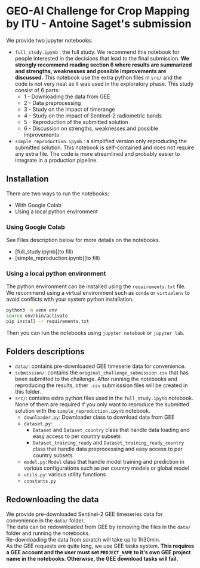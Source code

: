 # GEO-AI Challenge for Crop Mapping by ITU - Antoine Saget's submission

We provide two jupyter notebooks:
- `full_study.ipynb` : the full study. We recommend this notebook for people interested in the decisions that lead to the final submission. **We strongly recommend reading section 6 where results are summarized and strengths, weaknesses and possible improvements are discussed.** This notebook use the extra python files in `src/` and the code is not very neat as it was used in the exploratory phase. This study consist of 6 parts:
    - 1 - Downloading the data from GEE
    - 2 - Data preprocessing
    - 3 - Study on the impact of timerange
    - 4 - Study on the impact of Sentinel-2 radiometric bands
    - 5 - Reproduction of the submitted solution
    - 6 - Discussion on strengths, weaknesses and possible improvements
- `simple_reproduction.ipynb` : a simplified version only reproducing the submitted solution. This notebook is self-contained and does not require any extra file. The code is more streamlined and probably easier to integrate in a production pipeline.

## Installation

There are two ways to run the notebooks:
- With Google Colab
- Using a local python environment

### Using Google Colab

See Files description below for more details on the notebooks.
- [full_study.ipynb](to fill)
- [simple_reproduction.ipynb](to fill)

### Using a local python environment

The python environment can be installed using the `requirements.txt` file. 
We recommend using a virtual environment such as `conda` or `virtualenv` to avoid conflicts with your system python installation.

```bash
python3 -m venv env 
source env/bin/activate
pip install -r requirements.txt
```

Then you can run the notebooks using `jupyter notebook` or `jupyter lab`.

## Folders descriptions

- `data/`: contains pre-downloaded GEE timeserie data for convenience.
- `submission/`: contains the `original_challenge_submission.csv` that has been submitted to the challenge. After running the notebooks and reproducing the results, other `.csv` submisssion files will be created in this folder.
- `src/`: contains extra python files used in the `full_study.ipynb` notebook. None of them are required if you only want to reproduce the submitted solution with the `simple_reproduction.ipynb` notebook.
    - `downloader.py`: Downloader class to download data from GEE
    - `dataset.py`: 
        - `Dataset` and `Dataset_country` class that handle data loading and easy access to per country subsets
        - `Dataset_training_ready` and `Dataset_training_ready_country` class that handle data preprocessing and easy access to per country subsets
    - `model.py`: `Model` class that handle model training and prediction in various configurations such as per country models or global model
    - `utils.py`: various utility functions 
    - `constants.py`

## Redownloading the data

We provide pre-downloaded Sentinel-2 GEE timeseries data for convenience in the `data/` folder.  
The data can be redownloaded from GEE by removing the files in the `data/` folder and running the notebooks.  
Re-downloading the data from scratch will take up to 1h30min.  
As the GEE requests are quite long, we use GEE tasks system. **This requires a GEE account and the user must set `PROJECT_NAME` to it's own GEE project name in the notebooks. Otherwise, the GEE download tasks will fail.**
